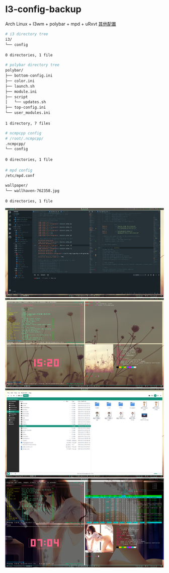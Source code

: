 # I3-config-backup
Arch Linux + I3wm + polybar + mpd + uRxvt [其他配置](https://gist.github.com/evilH2O2/f5ae9e0545e2debb4151cba18ef43843)


``` bash
# i3 directory tree
i3/
└── config

0 directories, 1 file
```

``` bash
# polybar directory tree
polybar/
├── bottom-config.ini
├── color.ini
├── launch.sh
├── module.ini
├── script
│   └── updates.sh
├── top-config.ini
└── user_modules.ini

1 directory, 7 files
```

``` bash
# ncmpcpp config
# /root/.ncmpcpp/
.ncmpcpp/
└── config

0 directories, 1 file

# mpd config
/etc/mpd.conf
```

``` bash
wallpaper/
└── wallhaven-762358.jpg

0 directories, 1 file
```

![i3wm.png](https://github.com/evilH2O2/I3-config-backup/blob/master/previews/i3wm.png)
![windows.png](https://github.com/evilH2O2/I3-config-backup/blob/master/previews/windows.png)
![nemo](https://github.com/evilH2O2/I3-config-backup/blob/master/previews/2019-04-19-192941_1919x1079_scrot.png)
![wallpaper](https://github.com/evilH2O2/I3-config-backup/blob/master/previews/2019-04-21-070410_1919x1079_scrot.png)
